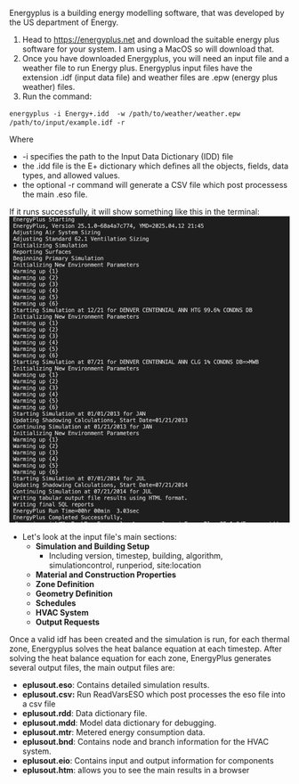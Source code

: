 
Energyplus is a building energy modelling software, that was developed by the US department of Energy.

1. Head to https://energyplus.net and download the suitable energy plus software for your system. I am using a MacOS so will download that.
2. Once you have downloaded Energyplus, you will need an input file and a weather file to run Energy plus. Energyplus input files have the extension .idf (input data file) and weather files are .epw (energy plus weather) files.
3. Run the command: 
```
energyplus -i Energy+.idd  -w /path/to/weather/weather.epw /path/to/input/example.idf -r
```
Where 
- -i specifies the path to the Input Data Dictionary (IDD) file
- the .idd file is the E+ dictionary which defines all the objects, fields, data types, and allowed values.
- the optional -r command will generate a CSV file which post processess the main .eso file.

If it runs successfully, it will show something like this in the terminal:<br>
![energy plus run](/assets/energy_plus_runs.png)


- Let's look at the input file's main sections:
	- **Simulation and Building Setup**
		- Including version, timestep, building, algorithm, simulationcontrol, runperiod, site:location
	- **Material and Construction Properties**
	- **Zone Definition**
	- **Geometry Definition**
	- **Schedules**
	- **HVAC System**
	- **Output Requests**

Once a valid idf has been created and the simulation is run, for each thermal zone, Energyplus solves the heat balance equation at each timestep. After solving the heat balance equation for each zone, EnergyPlus generates several output files, the main output files are:
- **eplusout.eso**: Contains detailed simulation results.
- **eplusout.csv:** Run ReadVarsESO which post processes the eso file into a csv file
- **eplusout.rdd**: Data dictionary file.
- **eplusout.mdd**: Model data dictionary for debugging.
- **eplusout.mtr**: Metered energy consumption data.
- **eplusout.bnd**: Contains node and branch information for the HVAC system.
- **eplusout.eio**: Contains input and output information for components
- **eplusout.htm**: allows you to see the main results in a browser
